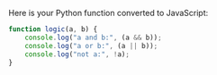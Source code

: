  Here is your Python function converted to JavaScript:

```javascript
function logic(a, b) {
    console.log("a and b:", (a && b));
    console.log("a or b:", (a || b));
    console.log("not a:", !a);
}
```
